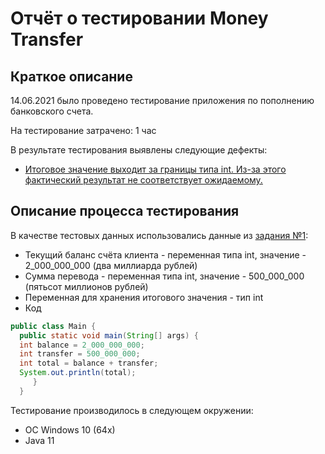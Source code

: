 # Отчёт о тестировании Money Transfer

## Краткое описание

14.06.2021 было проведено тестирование приложения по пополнению банковского счета.

На тестирование затрачено: 1 час

В результате тестирования выявлены следующие дефекты:

* [Итоговое значение выходит за границы типа int. Из-за этого фактический результат не соответствует ожидаемому.](https://github.com/AndrewShch/javaQA.Shchepkin.lesson2.task1/issues/1)

## Описание процесса тестирования

В качестве тестовых данных использовались данные из [задания №1](https://github.com/netology-code/javaqa-homeworks/tree/master/programming):

* Текущий баланс счёта клиента - переменная типа int, значение - 2_000_000_000 (два миллиарда рублей)
* Сумма перевода - переменная типа int, значение - 500_000_000 (пятьсот миллионов рублей)
* Переменная для хранения итогового значения - тип int
* Код 
```java
public class Main {
  public static void main(String[] args) {
  int balance = 2_000_000_000;
  int transfer = 500_000_000;
  int total = balance + transfer;
  System.out.println(total);
     }
  }
```
Тестирование производилось в следующем окружении:
* ОС Windows 10 (64x)
* Java 11